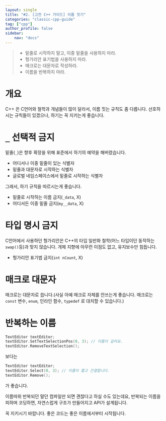 ```yaml
---
layout: single
title: "#2. [고전 C++ 가이드] 이름 짓기"
categories: "classic-cpp-guide"
tag: ["cpp"]
author_profile: false
sidebar: 
    nav: "docs"
---
```


> * 밑줄로 시작하지 말고, 이중 밑줄을 사용하지 마라.
> * 헝가리안 표기법을 사용하지 마라.
> * 매크로는 대문자로 작성하라.
> * 이름을 반복하지 마라.

# 개요

C++ 은 C언어와 철학과 개념들이 많이 달라서, 이름 짓는 규칙도 좀 다릅니다. 선호하시는 규칙들이 있겠으나, 하기는 꼭 지키는게 좋습니다.

# `_` 선택적 금지
   
밑줄(`_`)은 향후 확장을 위해 표준에서 하기의 예약을 해버렸습니다.

* 어디서나 이중 밑줄이 있는 식별자
* 밑줄과 대문자로 시작하는 식별자
* 글로벌 네임스페이스에서 밑줄로 시작하는 식별자

그래서, 하기 규칙을 따르시는게 좋습니다.

* 밑줄로 시작하는 이름 금지(`_data`, X)
* 어디서든 이중 밑줄 금지(`my__data`, X)

# 타입 명시 금지
    
C언어에서 사용하던 헝가리안은 C++의 타입 일반화 철학(어느 타입이던 동작하는 `swap()`등)과 맞지 않습니다. 개체 지향에 아무런 이점도 없고, 유지보수만 힘듭니다.

* 헝가리안 표기법 금지(`int nCount`, X)

# 매크로 대문자
   
매크로는 대문자로 씁니다.(사실 아예 매크로 자체를 안쓰는게 좋습니다. 매크로는 `const` 변수, `enum`, 인라인 함수, `typedef` 로 대치할 수 있습니다.)

# 반복하는 이름 

```cpp
TextEditor textEditor;
textEditor.SetTextSelectionPos(0, 3); // 이름이 길어요.
textEditor.RemoveTextSelection();
```

보다는

```cpp
TextEditor textEditor;
textEditor.Select(0, 3); // 이름이 짧고 간결합니다.
textEditor.Remove();
```

가 좋습니다. 

이름따위 반복되던 말던 컴파일만 되면 괜찮다고 하실 수도 있는데요, 반복되는 이름을 피하며 코딩하면, 자연스럽게 구조가 만들어지고 API가 설계됩니다. 

꼭 지키시기 바랍니다. 좋은 코드는 좋은 이름에서부터 시작됩니다.
